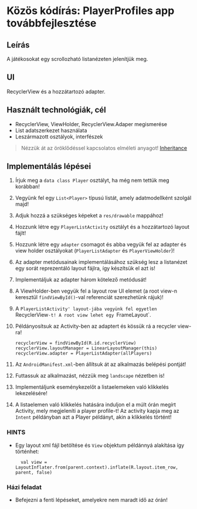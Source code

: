 # Közös kódírás: PlayerProfiles app továbbfejlesztése

## Leírás

A játékosokat egy scrollozható listanézeten jelenítjük meg.

## UI

RecyclerView és a hozzátartozó adapter.

## Használt technológiák, cél

* RecyclerView, ViewHolder, RecyclerView.Adaper megismerése
* List adatszerkezet használata
* Leszármazott osztályok, interfészek

> Nézzük át az öröklődéssel kapcsolatos elméleti anyagot! [Inheritance](https://github.com/droidteacher/ClassOne/blob/master/elmelet/Kotlin_Inheritance.md)

## Implementálás lépései

1. Írjuk meg a `data class Player` osztályt, ha még nem tettük meg korábban!
2. Vegyünk fel egy `List<Player>` típusú listát, amely adatmodellként szolgál majd!
3. Adjuk hozzá a szükséges képeket a `res/drawable` mappához!
4. Hozzunk létre egy `PlayerListActivity` osztályt és a hozzátartozó layout fájlt!
5. Hozzunk létre egy `adapter` csomagot és abba vegyük fel az adapter és view holder osztályokat (`PlayerListAdapter` és `PlayerViewHolder`)!
6. Az adapter metódusainak implementálásához szükség lesz a listanézet egy sorát reprezentáló layout fájlra, így készítsük el azt is!
7. Implementáljuk az adapter három kötelező metódusát!
8. A ViewHolder-ben vegyük fel a layout row UI elemet (a root view-n keresztül `findViewById()`-val referenciát szerezhetünk rájuk)!
9. A `PlayerListActivity' layout-jába vegyünk fel egyetlen `RecyclerView`-t! A root view lehet egy `FrameLayout`.
10. Példányosítsuk az Activity-ben az adaptert és kössük rá a recycler view-ra!

        recyclerView = findViewById(R.id.recyclerView)
        recyclerView.layoutManager = LinearLayoutManager(this)
        recyclerView.adapter = PlayerListAdapter(allPlayers)

11. Az `AndroidManifest.xml`-ben állítsuk át az alkalmazás belépési pontját!
12. Futtassuk az alkalmazást, nézzük meg `landscape` nézetben is!
13. Implementáljunk eseménykezelőt a listaelemeken való klikkelés lekezelésére!
14. A listaelemen való klikkelés hatására induljon el a múlt órán megírt Activity, mely megjeleníti a player profile-t! Az activity kapja meg az `Intent` példányban azt a Player példányt, akin a klikkelés történt!

### HINTS

* Egy layout xml fájl betöltése és `View` objektum példánnyá alakítása így történhet:

        val view = LayoutInflater.from(parent.context).inflate(R.layout.item_row, parent, false)


### Házi feladat

* Befejezni a fenti lépéseket, amelyekre nem maradt idő az órán!